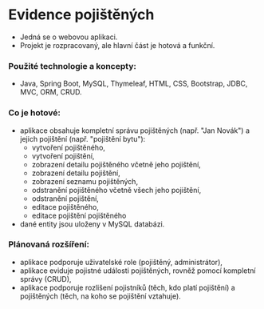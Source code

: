 # Evidence pojištěných
* Jedná se o webovou aplikaci.
* Projekt je rozpracovaný, ale hlavní část je hotová a funkční.

### Použité technologie a koncepty:
* Java, Spring Boot, MySQL, Thymeleaf, HTML, CSS, Bootstrap, JDBC, MVC, ORM, CRUD.

### Co je hotové:
* aplikace obsahuje kompletní správu pojištěných (např. "Jan Novák") a jejich pojištění (např. "pojištění bytu"):
  * vytvoření pojištěného,
  * vytvoření pojištění,
  * zobrazení detailu pojištěného včetně jeho pojištění,
  * zobrazení detailu pojištění,
  * zobrazení seznamu pojištěných,
  * odstranění pojištěného včetně všech jeho pojištění,
  * odstranění pojištění,
  * editace pojištěného,
  * editace pojištění pojištěného
* dané entity jsou uloženy v MySQL databázi.

### Plánovaná rozšíření:
* aplikace podporuje uživatelské role (pojištěný, administrátor),
* aplikace eviduje pojistné události pojištěných, rovněž pomocí kompletní správy (CRUD),
* aplikace podporuje rozlišení pojistníků (těch, kdo platí pojištění) a pojištěných (těch, na koho se pojištění vztahuje).
